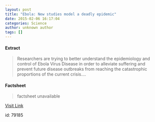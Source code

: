 ```yaml
---
layout: post
title: "Ebola: New studies model a deadly epidemic"
date: 2015-02-06 16:17:04
categories: Science
author: unknown author
tags: []
---
```



#### Extract
>Researchers are trying to better understand the epidemiology and control of Ebola Virus Disease in order to alleviate suffering and prevent future disease outbreaks from reaching the catastrophic proportions of the current crisis....

#### Factsheet
>factsheet unavailable

[Visit Link](http://feeds.sciencedaily.com/~r/sciencedaily/~3/loU_l4cyyvg/150206111704.htm)

id:   79185
